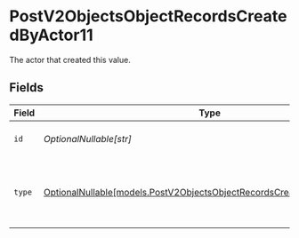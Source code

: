 # PostV2ObjectsObjectRecordsCreatedByActor11

The actor that created this value.


## Fields

| Field                                                                                                                                  | Type                                                                                                                                   | Required                                                                                                                               | Description                                                                                                                            |
| -------------------------------------------------------------------------------------------------------------------------------------- | -------------------------------------------------------------------------------------------------------------------------------------- | -------------------------------------------------------------------------------------------------------------------------------------- | -------------------------------------------------------------------------------------------------------------------------------------- |
| `id`                                                                                                                                   | *OptionalNullable[str]*                                                                                                                | :heavy_minus_sign:                                                                                                                     | An ID to identify the actor.                                                                                                           |
| `type`                                                                                                                                 | [OptionalNullable[models.PostV2ObjectsObjectRecordsCreatedByActorType11]](../models/postv2objectsobjectrecordscreatedbyactortype11.md) | :heavy_minus_sign:                                                                                                                     | The type of actor. [Read more information on actor types here](/docs/actors).                                                          |